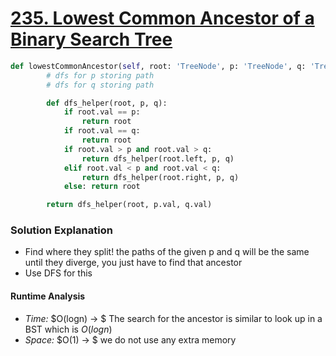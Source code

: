 # [235. Lowest Common Ancestor of a Binary Search Tree](https://leetcode.com/problems/lowest-common-ancestor-of-a-binary-search-tree/)

```python
def lowestCommonAncestor(self, root: 'TreeNode', p: 'TreeNode', q: 'TreeNode') -> 'TreeNode':
        # dfs for p storing path 
        # dfs for q storing path 

        def dfs_helper(root, p, q):
            if root.val == p:
                return root
            if root.val == q:
                return root 
            if root.val > p and root.val > q:
                return dfs_helper(root.left, p, q)
            elif root.val < p and root.val < q:
                return dfs_helper(root.right, p, q)
            else: return root

        return dfs_helper(root, p.val, q.val)

```

### Solution Explanation 
- Find where they split! the paths of the given p and q will be the same until they diverge, you just have to find that ancestor
- Use DFS for this 

#### Runtime Analysis  
- *Time:* $O(logn) -> $ The search for the ancestor is similar to look up in a BST which is $O(logn)$
- *Space:* $O(1) -> $  we do not use any extra memory 